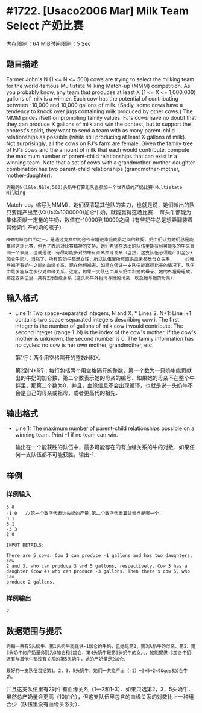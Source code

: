 # #1722. [Usaco2006 Mar] Milk Team Select 产奶比赛

内存限制：64 MiB时间限制：5 Sec

## 题目描述

Farmer John's N (1 <= N <= 500) cows are trying to select the milking team for the world-famous Multistate Milking Match-up (MMM) competition. As you probably know, any team that produces at least X (1 <= X <= 1,000,000) gallons of milk is a winner.  Each cow has the potential of contributing between -10,000 and 10,000 gallons of milk. (Sadly, some cows have a tendency to knock over jugs containing milk produced by other cows.)  The MMM prides itself on promoting family values. FJ's cows have no doubt that they can produce X gallons of milk and win the contest, but to support the contest's spirit, they want to send a team with as many parent-child relationships as possible (while still producing at least X gallons of milk). Not surprisingly, all the cows on FJ's farm are female.  Given the family tree of FJ's cows and the amount of milk that each would contribute, compute the maximum number of parent-child relationships that can exist in a winning team. Note that a set of cows with a grandmother-mother-daughter combination has two parent-child relationships (grandmother-mother, mother-daughter).

    约翰的N(1&le;N&le;500)头奶牛打算组队去参加一个世界级的产奶比赛(Multistate Milking

Match-up，缩写为MMM)．她们很清楚其他队的实力，也就是说，她们派出的队只要能产出至少X(I&le;X&le;1000000)加仑牛奶，就能赢得这场比赛．    每头牛都能为集体贡献一定量的牛奶，数值在-10000到10000之间（有些奶牛总是想弄翻装着其他奶牛产的奶的瓶子）．

    MMM的举办目的之一，是通过竞赛中的合作来增进家庭成员之间的默契．奶牛们认为她们总是能赢得这场比赛，但为了表示对比赛精神的支持，她们希望在选出的队伍里能有尽可能多的牛来自同一个家庭，也就是说，有尽可能多对的牛有直系血缘关系（当然，这支队伍必须能产出至少X加仑牛奶）．当然了，所有的奶牛都是女性，所以队伍里所有直系血亲都是母女关系．    约翰熟知所有奶牛之间的血缘关系．现在他想知道，如果在保证一支队伍能赢得比赛的情况下，队伍中最多能存在多少对血缘关系．注意，如果一支队伍由某头奶牛和她的母亲、她的外祖母组成，那这支队伍里一共有2对血缘关系（这头奶牛外祖母与她的母亲，以及她与她的母亲）．

## 输入格式

* Line 1: Two space-separated integers, N and X.  * Lines 2..N+1: Line i+1 contains two space-separated integers         describing cow i. The first integer is the number of gallons         of milk cow i would contribute. The second integer (range         1..N) is the index of the cow's mother. If the cow's mother is         unknown, the second number is 0. The family information has no         cycles: no cow is her own mother, grandmother, etc. 

    第1行：两个用空格隔开的整数N和X.

    第2到N+1行：每行包括两个用空格隔开的整数，第一个数为一只奶牛能贡献出的牛奶的加仑数，第二个数表示她的母亲的编号．如果她的母亲不在整个牛群里，那第二个数为0．并且，血缘信息不会出现循环，也就是说一头奶牛不会是自己的母亲或祖母，或者更高代的祖先．

   

## 输出格式

* Line 1: The maximum number of parent-child relationships possible on         a winning team. Print -1 if no team can win.

    输出在一个能获胜的队伍中，最多可能存在的有血缘关系的牛的对数．如果任何一支队伍都不可能获胜，输出-1.

## 样例

### 样例输入

    
    5 8
    -1 0   //第一个数字代表这头奶的产量,第二个数字代表其父亲点是哪一个.
    3 1
    5 1
    -3 3
    2 0
    
    INPUT DETAILS:
    
    There are 5 cows. Cow 1 can produce -1 gallons and has two daughters, cow
    2 and 3, who can produce 3 and 5 gallons, respectively. Cow 3 has a
    daughter (cow 4) who can produce -3 gallons. Then there's cow 5, who can
    produce 2 gallons.
    
    
    

### 样例输出

    
    2
    
    
    

## 数据范围与提示

 

    约翰一共有5头奶牛．第1头奶牛能提供-1加仑的牛奶，且她是第2、第3头奶牛的母亲．第2、第3头奶牛的产奶量务别为3加仑和5加仑．第4头奶牛是第3头奶牛的女儿，她能提供-3加仑牛奶．还有与其他牛都没有关系的第5头奶牛，她的产奶量是2加仑．

    最好的一支队伍包括第1，2，3，5头奶牛．她们一共能产出（-1）+3+5+2=9&ge;8加仑牛奶，

并且这支队伍里有2对牛有血缘关系（1&mdash;2和1-3）．如果只选第2，3，5头奶牛，虽然总产奶量会更高（10加仑），但这支队伍里包含的血缘关系的对数比上一种组合少（队伍里没有血缘关系对）．
